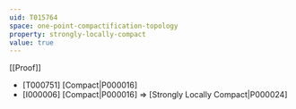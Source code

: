 ```yaml
---
uid: T015764
space: one-point-compactification-topology
property: strongly-locally-compact
value: true
---
```

[[Proof]]

* [T000751] [Compact|P000016]
* [I000006] [Compact|P000016] => [Strongly Locally Compact|P000024]

